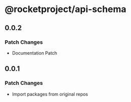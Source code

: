 # @rocketproject/api-schema

## 0.0.2

### Patch Changes

- Documentation Patch

## 0.0.1

### Patch Changes

- Import packages from original repos
